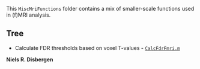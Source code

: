 This ```MiscMriFunctions``` folder contains a mix of smaller-scale functions used in (f)MRI analysis.

## Tree ##
- Calculate FDR thresholds based on voxel T-values - [```CalcFdrFmri.m```](/MiscMriFunctions/CalcFdrFmri.m)

**Niels R. Disbergen**
